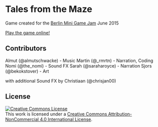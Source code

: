 # Tales from the Maze

Game created for the [Berlin Mini Game Jam](http://www.berlinminijam.de/) June 2015

[Play the game online!](http://bit.ly/1KhKpmX)

## Contributors

Almut (@almutschwacke) - Music
Martin (@_rmrtn) - Narration, Coding
Nomi (@the_nomi) - Sound FX
Sarah (@saraharoyce) - Narration
Sjors (@bekokstover) - Art

with additional Sound FX by Christiaan (@chrisjan00)

## License

<a rel="license" href="http://creativecommons.org/licenses/by-nc/4.0/"><img alt="Creative Commons License" style="border-width:0" src="https://i.creativecommons.org/l/by-nc/4.0/88x31.png" /></a><br />This work is licensed under a <a rel="license" href="http://creativecommons.org/licenses/by-nc/4.0/">Creative Commons Attribution-NonCommercial 4.0 International License</a>.
